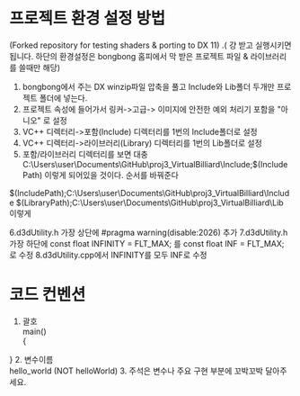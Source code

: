 ﻿# 프로젝트 환경 설정 방법
﻿(Forked repository for testing shaders & porting to DX 11) 
.( 걍 받고 실행시키면 됩니다. 하단의 환경설정은 bongbong 홈피에서 막 받은 프로젝트 파일 & 라이브러리를 쓸때만 해당)
 
1. bongbong에서 주는 DX winzip파일 압축을 풀고 Include와 Lib폴더 두개만 프로젝트 폴더에 넣는다.
2. 프로젝트 속성에 들어가서 링커->고급-> 이미지에 안전한 예외 처리기 포함을 "아니오" 로 설정
3. VC++ 디렉터리->포함(Include) 디렉터리를 1번의 Include폴더로 설정
4. VC++ 디렉터리->라이브러리(Library) 디렉터리를 1번의 Lib폴더로 설정
5. 포함/라이브러리 디렉터리를 보면 대충 
C:\Users\user\Documents\GitHub\proj3_VirtualBilliard\Include;$(IncludePath)
이렇게 되어있을 것이다. 순서를 바꿔준다

$(IncludePath);C:\Users\user\Documents\GitHub\proj3_VirtualBilliard\Include
$(LibraryPath);C:\Users\user\Documents\GitHub\proj3_VirtualBilliard\Lib
이렇게

6.d3dUtility.h 가장 상단에 #pragma warning(disable:2026) 추가
7.d3dUtility.h 가장 하단에 const float INFINITY = FLT_MAX; 를 const float INF = FLT_MAX; 로 수정
8.d3dUtility.cpp에서 INFINITY를 모두 INF로 수정

# 코드 컨벤션

1. 괄호  
 main()  
 {
 
 }
2. 변수이름  
 hello_world (NOT helloWorld)
3. 주석은 변수나 주요 구현 부분에 꼬박꼬박 달아주세요.
